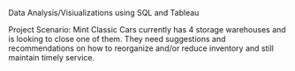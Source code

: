 Data Analysis/Visiualizations using SQL and Tableau

Project Scenario: 
Mint Classic Cars currently has 4 storage warehouses and is looking to close one of them. They need suggestions and recommendations on how to reorganize and/or reduce inventory and still maintain timely service.
